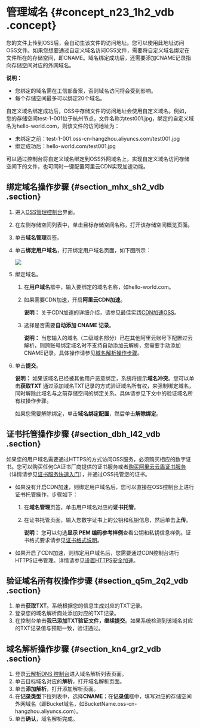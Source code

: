 # 管理域名 {#concept_n23_1h2_vdb .concept}

您的文件上传到OSS后，会自动生该文件的访问地址。您可以使用此地址访问OSS文件。如果您想要通过自定义域名访问OSS文件，需要将自定义域名绑定在文件所在的存储空间，即CNAME。域名绑定成功后，还需要添加CNAME记录指向存储空间对应的外网域名。

**说明：** 

-   您绑定的域名需在工信部备案，否则域名访问将会受到影响。
-   每个存储空间最多可以绑定20个域名。

自定义域名绑定成功后，OSS中存储文件的访问地址会使用自定义域名。例如，您的存储空间test-1-001位于杭州节点，文件名称为test001.jpg，绑定的自定义域名为hello-world.com，则该文件的访问地址为：

-   未绑定之前：test-1-001.oss-cn-hangzhou.aliyuncs.com/test001.jpg
-   绑定成功后：hello-world.com/test001.jpg

可以通过控制台将自定义域名绑定到OSS外网域名上，实现自定义域名访问存储空间下的文件，也可同时一键配置阿里云CDN实现加速功能。

## 绑定域名操作步骤 {#section_mhx_sh2_vdb .section}

1.  进入[OSS管理控制台](https://oss.console.aliyun.com/)界面。
2.  在左侧存储空间列表中，单击目标存储空间名称，打开该存储空间概览页面。
3.  单击**域名管理**页签。
4.  单击**绑定用户域名**，打开绑定用户域名页面，如下图所示：

    ![](http://static-aliyun-doc.oss-cn-hangzhou.aliyuncs.com/assets/img/4746/15414952081703_zh-CN.png)

5.  绑定域名。
    1.  在**用户域名**框中，输入要绑定的域名名称，如hello-world.com。
    2.  如果需要CDN加速，开启**阿里云CDN加速**。

        **说明：** 关于CDN加速的详细介绍，请参见最佳实践[CDN加速OSS](../../../../intl.zh-CN/最佳实践/存储空间管理/CDN加速OSS.md#)。

    3.  选择是否需要**自动添加 CNAME 记录**。

        **说明：** 当您输入的域名（二级域名部分）已在其他阿里云账号下配置过云解析，则跨账号绑定域名时不支持自动添加云解析，您需要手动添加CNAME记录。具体操作请参见[域名解析操作步骤](#section_kn4_gr2_vdb)。

6.  单击**提交**。

    **说明：** 如果该域名已经被其他用户恶意绑定，系统将提示**域名冲突**。您可以单击**获取TXT** 通过添加域名TXT记录的方式验证域名所有权，来强制绑定域名，同时解除此域名与之前存储空间的绑定关系。具体请参见下文中的验证域名所有权操作步骤。

    如果您需要解除绑定，单击**域名绑定配置**，然后单击**解除绑定**。


## 证书托管操作步骤 {#section_dbh_l42_vdb .section}

如果您的用户域名需要通过HTTPS的方式访问OSS服务，必须购买相应的数字证书。您可以购买任何CA证书厂商提供的证书服务或者[购买阿里云云盾证书服务](https://common-buy.aliyun.com/?spm=5176.8466035.pg-domain.dbuy_cas.7dad1450w6e626&commodityCode=cas&sign=ossChannel#/buy)（详情请参见[证书服务快速入门](https://www.alibabacloud.com/help/zh/doc-detail/28547.htm)），并通过OSS托管您的证书。

-   如果没有开启CDN加速，则绑定用户域名后，您可以直接在OSS控制台上进行证书托管操作，步骤如下：
    1.  在**域名管理**页签，单击用户域名对应的**证书托管**。
    2.  在证书托管页面，输入您数字证书上的公钥和私钥信息，然后单击**上传**。

        **说明：** 您可以勾选**显示 PEM 编码参考样例**查看公钥和私钥信息样例。证书格式要求请参见[证书格式说明](https://www.alibabacloud.com/help/zh/doc-detail/66710.htm)。

-   如果开启了CDN加速，则绑定用户域名后，您需要通过CDN控制台进行HTTPS证书管理。详情请参见[设置HTTPS安全加速](https://www.alibabacloud.com/help/zh/doc-detail/27118.htm)。

## 验证域名所有权操作步骤 {#section_q5m_2q2_vdb .section}

1.  单击**获取TXT**。系统根据您的信息生成对应的TXT记录。
2.  登录您的域名解析商处添加对应的TXT记录。
3.  在控制台单击**我已添加TXT验证文件，继续提交**。如果系统检测到该域名对应的TXT记录值与预期一致，验证通过。

## 域名解析操作步骤 {#section_kn4_gr2_vdb .section}

1.  登录[云解析DNS 控制台](https://netcn.console.aliyun.com/core/domain/tclist?spm=a2c4g.11186623.2.11.uhGQXh)进入域名解析列表页面。
2.  单击目标域名对应的**解析**，打开域名解析页面。
3.  单击**添加解析**，打开添加解析页面。
4.  在**记录类型**下拉列表中，选择**CNAME**；在**记录值**框中，填写对应的存储空间外网域名（即Bucket域名，如BucketName.oss-cn-hangzhou.aliyuncs.com）。
5.  单击**确认**，域名解析完成。

